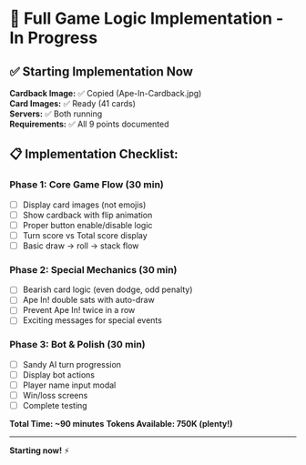 # 🚀 Full Game Logic Implementation - In Progress

## ✅ Starting Implementation Now

**Cardback Image:** ✅ Copied (Ape-In-Cardback.jpg)  
**Card Images:** ✅ Ready (41 cards)  
**Servers:** ✅ Both running  
**Requirements:** ✅ All 9 points documented  

## 📋 Implementation Checklist:

### Phase 1: Core Game Flow (30 min)
- [ ] Display card images (not emojis)
- [ ] Show cardback with flip animation
- [ ] Proper button enable/disable logic
- [ ] Turn score vs Total score display
- [ ] Basic draw → roll → stack flow

### Phase 2: Special Mechanics (30 min)
- [ ] Bearish card logic (even dodge, odd penalty)
- [ ] Ape In! double sats with auto-draw
- [ ] Prevent Ape In! twice in a row
- [ ] Exciting messages for special events

### Phase 3: Bot & Polish (30 min)
- [ ] Sandy AI turn progression
- [ ] Display bot actions
- [ ] Player name input modal
- [ ] Win/loss screens
- [ ] Complete testing

**Total Time: ~90 minutes**
**Tokens Available: 750K (plenty!)**

---

**Starting now!** ⚡




